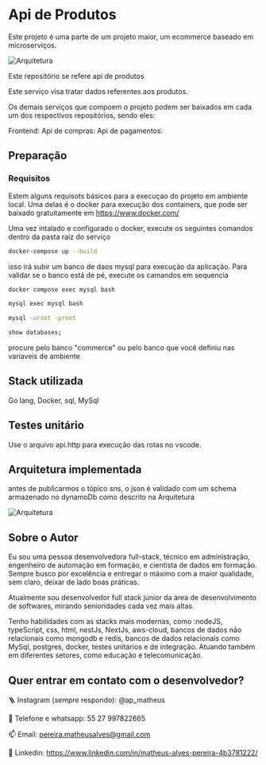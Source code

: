 # Api de Produtos

Este projeto é uma parte de um projeto maior, um ecommerce baseado em microserviços.

![Arquitetura]([https://gitlab.com/bigenterprise/serverless/handler-eventos/-/blob/develop/imagens/Captura%20de%20tela%202024-01-25%20215933.png?ref_type=heads](https://github.com/matheusgit1/products-go-api/blob/main/assets/Captura%20de%20tela%202024-01-31%20163051.png))

Este repositório se refere api de produtos

Este serviço visa tratar dados referentes aos produtos.

Os demais serviços que compoem o projeto podem ser baixados em cada um dos respectivos repositórios, sendo eles:

Frontend:
Api de compras:
Api de pagamentos:

## Preparação

### Requisitos

Estem alguns requisots básicos para a execuçao do projeto em ambiente local. Uma delas é o docker para execução dos containers,
que pode ser baixado gratuitamente em https://www.docker.com/

Uma vez intalado e configurado o docker, execute os seguintes comandos dentro da pasta raíz do serviço

```bash
docker-compose up --build
```

isso irá subir um banco de daos mysql para execução da aplicação.
Para validar se o banco está de pé, execute os camandos em sequencia

```bash
docker compose exec mysql bash
```

```bash
mysql exec mysql bash
```

```bash
mysql -uroot -proot
```

```bash
show databases;
```

procure pelo banco "commerce" ou pelo banco que você definiu nas variaveis de ambiente

## Stack utilizada

Go lang, Docker, sql, MySql

## Testes unitário

Use o arquivo api.http para execução das rotas no vscode.

## Arquitetura implementada

antes de publicarmos o tópico sns, o json é validado com um schema armazenado no dynamoDb como descrito na Arquitetura

![Arquitetura]([https://gitlab.com/bigenterprise/serverless/handler-eventos/-/blob/develop/imagens/Captura%20de%20tela%202024-01-25%20215933.png?ref_type=heads](https://github.com/matheusgit1/products-go-api/blob/main/assets/Captura%20de%20tela%202024-01-31%20163051.png))

## Sobre o Autor

Eu sou uma pessoa desenvolvedora full-stack, técnico em administração, engenheiro de automação em formação, e cientista de dados em formação. Sempre busco por excelência e entregar o máximo com a maior qualidade, sem claro, deixar de lado boas práticas.

Atualmente sou desenvolvedor full stack júnior da área de desenvolvimento de softwares, mirando senioridades cada vez mais altas.

Tenho habilidades com as stacks mais modernas, como :nodeJS, typeScript, css, html, nestJs, NextJs, aws-cloud, bancos de dados não relacionais como mongodb e redis, bancos de dados relacionais como MySql, postgres, docker, testes unitários e de integração. Atuando também em diferentes setores, como educação e telecomunicação.

## Quer entrar em contato com o desenvolvedor?

🪜 Instagram (sempre respondo): @ap_matheus

📱 Telefone e whatsapp: 55 27 997822665

📫 Email: pereira.matheusalves@gmail.com

🔗 Linkedin: https://www.linkedin.com/in/matheus-alves-pereira-4b3781222/
